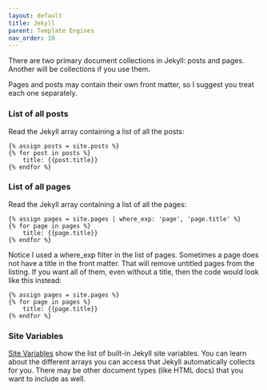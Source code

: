 ```yaml
---
layout: default
title: Jekyll
parent: Template Engines
nav_order: 10
---
```


There are two primary document collections in Jekyll: posts and pages. Another will be collections if you use them.

Pages and posts may contain their own front matter, so I suggest you treat each one separately.

### List of all posts
Read the Jekyll array containing a list of all the posts:
```jekyll
{% assign posts = site.posts %}
{% for post in posts %}
    title: {{post.title}}
{% endfor %}
```

### List of all pages
Read the Jekyll array containing a list of all the pages:

```jekyll
{% assign pages = site.pages | where_exp: 'page', 'page.title' %}
{% for page in pages %}
    title: {{page.title}}
{% endfor %}
```
Notice I used a where_exp filter in the list of pages. Sometimes a page does not have a title in the front matter. That will remove untitled pages from the listing. If you want all of them, even without a title, then the code would look like this instead:

```jekyll
{% assign pages = site.pages %}
{% for page in pages %}
    title: {{page.title}}
{% endfor %}
```

### Site Variables
[Site Variables](https://jekyllrb.com/docs/variables/#site-variables) show the list of built-in Jekyll site variables.
You can learn about the different arrays you can access that Jekyll automatically collects for you. There may be other document types (like HTML docs) that you want to include as well.